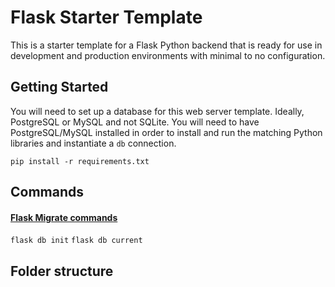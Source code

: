 # Flask Starter Template
This is a starter template for a Flask Python backend that is ready for use in development and production environments with minimal to no configuration.
## Getting Started
You will need to set up a database for this web server template. Ideally, PostgreSQL or MySQL and not SQLite. You will need to have PostgreSQL/MySQL installed in order to install and run the matching Python libraries and instantiate a `db` connection.

`pip install -r requirements.txt`

## Commands

#### [Flask Migrate commands](https://flask-migrate.readthedocs.io/en/latest/)
`flask db init`
`flask db current`
## Folder structure
